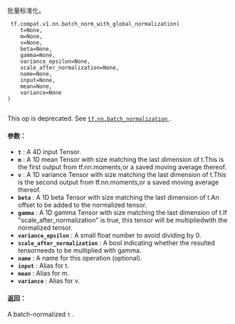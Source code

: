 批量标准化。

```
 tf.compat.v1.nn.batch_norm_with_global_normalization(
    t=None,
    m=None,
    v=None,
    beta=None,
    gamma=None,
    variance_epsilon=None,
    scale_after_normalization=None,
    name=None,
    input=None,
    mean=None,
    variance=None
)
 
```

This op is deprecated. See [ `tf.nn.batch_normalization` ](https://tensorflow.google.cn/api_docs/python/tf/nn/batch_normalization).

#### 参数：
- **`t`** : A 4D input Tensor.
- **`m`** : A 1D mean Tensor with size matching the last dimension of t.This is the first output from tf.nn.moments,or a saved moving average thereof.
- **`v`** : A 1D variance Tensor with size matching the last dimension of t.This is the second output from tf.nn.moments,or a saved moving average thereof.
- **`beta`** : A 1D beta Tensor with size matching the last dimension of t.An offset to be added to the normalized tensor.
- **`gamma`** : A 1D gamma Tensor with size matching the last dimension of t.If "scale_after_normalization" is true, this tensor will be multipliedwith the normalized tensor.
- **`variance_epsilon`** : A small float number to avoid dividing by 0.
- **`scale_after_normalization`** : A bool indicating whether the resulted tensorneeds to be multiplied with gamma.
- **`name`** : A name for this operation (optional).
- **`input`** : Alias for t.
- **`mean`** : Alias for m.
- **`variance`** : Alias for v.


#### 返回：
A batch-normalized  `t` .

